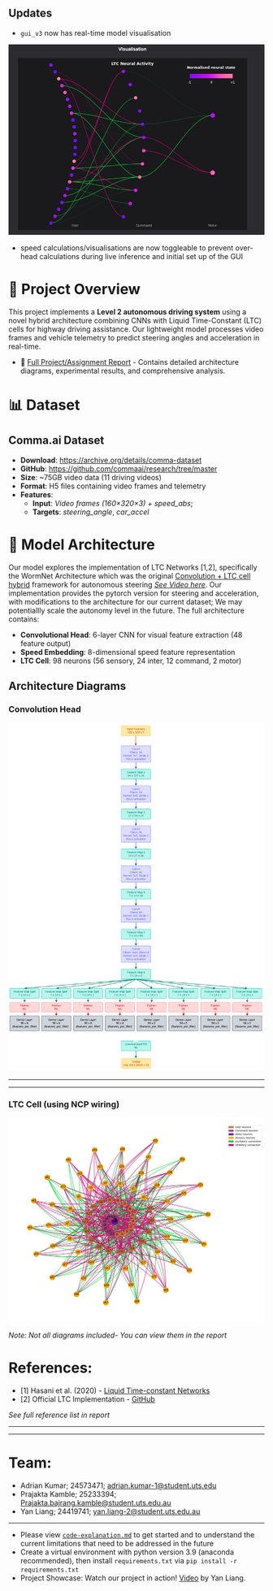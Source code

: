 
## Updates
* `gui_v3` now has real-time model visualisation

![GUI-model-visualisation](images\model-GUI-live-visualisation.png)

* speed calculations/visualisations are now toggleable to prevent over-head calculations during live inference and initial set up of the GUI

# 🚗 Project Overview
This project implements a **Level 2 autonomous driving system** using a novel hybrid architecture combining CNNs with Liquid Time-Constant (LTC) cells for highway driving assistance. Our lightweight model processes video frames and vehicle telemetry to predict steering angles and acceleration in real-time. 


- 📄 [Full Project/Assignment Report](https://docs.google.com/document/d/1mZLEZwRek-2oWJMrC03CmJ7OBZdEgZl2rhWGWmrzpeE/edit?usp=sharing) - Contains detailed architecture diagrams, experimental results, and comprehensive analysis.


# 📊 Dataset
## Comma.ai Dataset

- **Download**:  https://archive.org/details/comma-dataset
- **GitHub**: https://github.com/commaai/research/tree/master
- **Size**: ~75GB video data (11 driving videos)
- **Format**: H5 files containing video frames and telemetry
- **Features**:
     - **Input**: *Video frames (160×320×3)* + *speed_abs*;
    - **Targets**: *steering_angle*, *car_accel*



# 🧠 Model Architecture
Our model explores the implementation of LTC Networks [1,2], specifically the WormNet Architecture which was the original [Convolution + LTC cell hybrid](https://github.com/mlech26l/keras-ncp) framework for autonomous steering *[See Video here](https://youtu.be/IlliqYiRhMU?=I1ow4FDprk-BhDM2)*. Our implementation provides the pytorch version for steering and acceleration, with modifications to the architecture for our current dataset; We may potentiallly scale the autonomy level in the future. The full architecture contains:

- **Convolutional Head**: 6-layer CNN for visual feature extraction (48 feature output)
- **Speed Embedding**: 8-dimensional speed feature representation
- **LTC Cell**: 98 neurons (56 sensory, 24 inter, 12 command, 2 motor)

## Architecture Diagrams
### Convolution Head
![Convolution Head](images/Convolution_Head-structure.png)

---
---
### LTC Cell (using NCP wiring)
![LTC Configuration](images/LTC_neural_structure_transparent.png)


*Note: Not all diagrams included- You can view them in the report*

# References:

- [1] Hasani et al. (2020) - [Liquid Time-constant Networks](https://arxiv.org/pdf/2006.04439)
- [2] Official LTC Implementation - [GitHub](https://github.com/mlech26l/ncps)

*See full reference list in report*

---
---
# Team:
- Adrian Kumar; 24573471; adrian.kumar-1@student.uts.edu
- Prajakta Kamble; 25233394; Prajakta.bajrang.kamble@student.uts.edu.au
- Yan Liang; 24419741; yan.liang-2@student.uts.edu.au

---

- Please view [`code-explanation.md`](Code-explanation.md) to get started and to understand the current limitations that need to be addressed in the future
- Create a virtual environment with python version 3.9 (anaconda recommended), then install `requirements.txt` via `pip install -r requirements.txt`
- Project Showcase: Watch our project in action! [Video](https://www.youtube.com/watch?v=FuSemjOSa5k) by Yan Liang.

